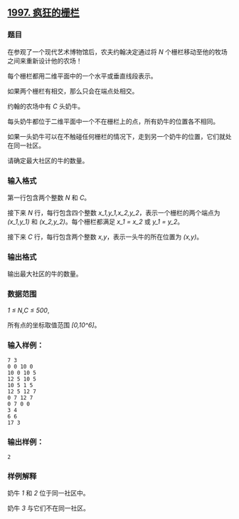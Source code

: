 ## [1997. 疯狂的栅栏](https://www.acwing.com/problem/content/1999/)

### 题目

在参观了一个现代艺术博物馆后，农夫约翰决定通过将 *N* 个栅栏移动至他的牧场之间来重新设计他的农场！

每个栅栏都用二维平面中的一个水平或垂直线段表示。

如果两个栅栏有相交，那么只会在端点处相交。

约翰的农场中有 *C* 头奶牛。

每头奶牛都位于二维平面中一个不在栅栏上的点，所有奶牛的位置各不相同。

如果一头奶牛可以在不触碰任何栅栏的情况下，走到另一个奶牛的位置，它们就处在同一社区。

请确定最大社区的牛的数量。

### 输入格式

第一行包含两个整数 *N* 和 *C*。

接下来 *N* 行，每行包含四个整数 *x_1,y_1,x_2,y_2*，表示一个栅栏的两个端点为 *(x_1,y_1)* 和 *(x_2,y_2)*。每个栅栏都满足 *x_1 = x_2* 或 *y_1 = y_2*。

接下来 *C* 行，每行包含两个整数 *x,y*，表示一头牛的所在位置为 *(x,y)*。

### 输出格式

输出最大社区的牛的数量。

### 数据范围

*1 ≤ N,C ≤ 500*,

所有点的坐标取值范围 *[0,10^6]*。

### 输入样例：

```
7 3
0 0 10 0
10 0 10 5
12 5 10 5
10 5 1 5
12 5 12 7
0 7 12 7
0 7 0 0
3 4
6 6
17 3
```

### 输出样例：

```
2
```

### 样例解释

奶牛 *1* 和 *2* 位于同一社区中。

奶牛 *3* 与它们不在同一社区。
